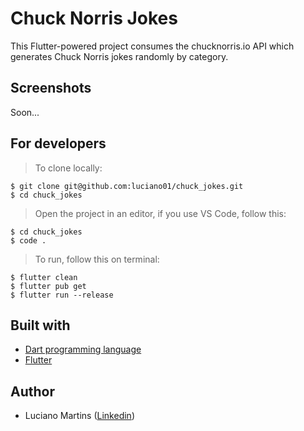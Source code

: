 # Chuck Norris Jokes
This Flutter-powered project consumes the chucknorris.io API which generates Chuck Norris jokes randomly by category.

## Screenshots
Soon...

## For developers
> To clone locally:
```
$ git clone git@github.com:luciano01/chuck_jokes.git
$ cd chuck_jokes
```
> Open the project in an editor, if you use VS Code, follow this:
```
$ cd chuck_jokes
$ code .
```
> To run, follow this on terminal:
```
$ flutter clean
$ flutter pub get
$ flutter run --release
```

## Built with
- [Dart programming language](https://dart.dev/)
- [Flutter](https://flutter.dev/)

## Author
- Luciano Martins ([Linkedin](https://br.linkedin.com/in/luciano01))
